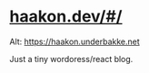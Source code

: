 # [haakon.dev/#/](https://haakon.dev/)

Alt: https://haakon.underbakke.net

Just a tiny wordoress/react blog.
